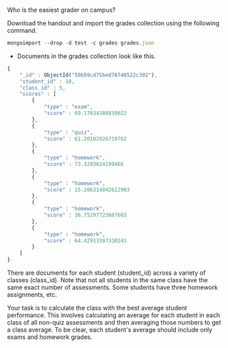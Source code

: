 Who is the easiest grader on campus?

Download the handout and import the grades collection using the following command.

```js
mongoimport --drop -d test -c grades grades.json
```
* Documents in the grades collection look like this.
```js
{
    "_id" : ObjectId("50b59cd75bed76f46522c392"),
    "student_id" : 10,
    "class_id" : 5,
    "scores" : [
        {
            "type" : "exam",
            "score" : 69.17634380939022
        },
        {
            "type" : "quiz",
            "score" : 61.20182926719762
        },
        {
            "type" : "homework",
            "score" : 73.3293624199466
        },
        {
            "type" : "homework",
            "score" : 15.206314042622903
        },
        {
            "type" : "homework",
            "score" : 36.75297723087603
        },
        {
            "type" : "homework",
            "score" : 64.42913107330241
        }
    ]
}
```
There are documents for each student (student_id) across a variety of classes (class_id). Note that not all students in the same class have the same exact number of assessments. Some students have three homework assignments, etc.

Your task is to calculate the class with the best average student performance. This involves calculating an average for each student in each class of all non-quiz assessments and then averaging those numbers to get a class average. To be clear, each student's average should include only exams and homework grades. 
